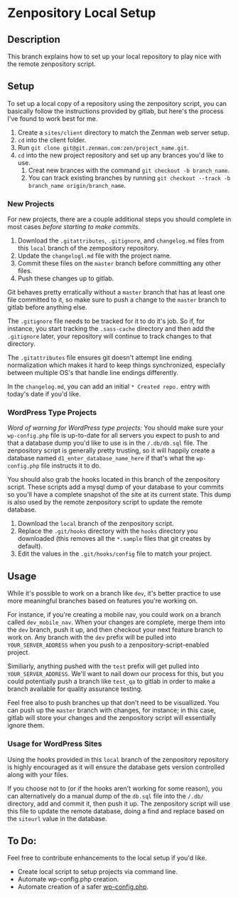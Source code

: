 # Zenpository Local Setup
## Description
This branch explains how to set up your local repository to play nice with the remote zenpository script.

## Setup
To set up a local copy of a repository using the zenpository script, you can basically follow the instructions provided by gitlab, but here's the process I've found to work best for me.

1. Create a ``sites/client`` directory to match the Zenman web server setup.
2. ``cd`` into the client folder.
3. Run ``git clone git@git.zenman.com:zen/project_name.git``.
4. ``cd`` into the new project repository and set up any brances you'd like to use.
    1. Creat new brances with the command ``git checkout -b branch_name``.
    2. You can track existing branches by running ``git checkout --track -b branch_name origin/branch_name``.

### New Projects
For new projects, there are a couple additional steps you should complete in most cases *before starting to make commits*.

1. Download the ``.gitattributes``, ``.gitignore``, and ``changelog.md`` files from this ``local`` branch of the zempository repository.
2. Update the ``changelogl.md`` file with the project name.
3. Commit these files on the ``master`` branch before committing any other files.
4. Push these changes up to gitlab.

Git behaves pretty erratically without a ``master`` branch that has at least one file committed to it, so make sure to push a change to the ``master`` branch to gitlab before anything else.

The ``.gitignore`` file needs to be tracked for it to do it's job. So if, for instance, you start tracking the ``.sass-cache`` directory and then add the ``.gitignore`` later, your repository will continue to track changes to that directory.

The ``.gitattributes`` file ensures git doesn't attempt line ending normalization which makes it hard to keep things synchronized, especially between multiple OS's that handle line endings differently.

In the ``changelog.md``, you can add an initial ``* Created repo.`` entry with today's date if you'd like.

### WordPress Type Projects
*Word of warning for WordPress type projects:* You should make sure your ``wp-config.php`` file is up-to-date for all servers you expect to push to and that a database dump you'd like to use is in the ``/.db/db.sql`` file. The zenpository script is generally pretty trusting, so it will happily create a database named ``d1_enter_database_name_here`` if that's what the ``wp-config.php`` file instructs it to do.

You should also grab the hooks located in this branch of the zenpository script. These scripts add a mysql dump of your database to your commits so you'll have a complete snapshot of the site at its current state. This dump is also used by the remote zenpository script to update the remote database.

1. Download the ``local`` branch of the zenpository script.
2. Replace the ``.git/hooks`` directory with the ``hooks`` directory you downloaded (this removes all the ``*.sample`` files that git creates by default).
3. Edit the values in the ``.git/hooks/config`` file to match your project.

## Usage
While it's possible to work on a branch like ``dev``, it's better practice to use more meaningful branches based on features you're working on.

For instance, if you're creating a mobile nav, you could work on a branch called ``dev_mobile_nav``. When your changes are complete, merge them into the ``dev`` branch, push it up, and then checkout your next feature branch to work on. Any branch with the ``dev`` prefix will be pulled into ``YOUR_SERVER_ADDRESS`` when you push to a zenpository-script-enabled project.

Similiarly, anything pushed with the ``test`` prefix will get pulled into ``YOUR_SERVER_ADDRESS``. We'll want to nail down our process for this, but you could potentially push a branch like ``test_qa`` to gitlab in order to make a branch available for quality assurance testing.

Feel free also to push branches up that don't need to be visuallized. You can push up the ``master`` branch with changes, for instance; in this case, gitlab will store your changes and the zenpository script will essentially ignore them.

### Usage for WordPress Sites
Using the hooks provided in this ``local`` branch of the zenpository repository is highly encouraged as it will ensure the database gets version controlled along with your files.

If you choose not to (or if the hooks aren't working for some reason), you can alternatively do a manual dump of the ``db.sql`` file into the ``/.db/`` directory, add and commit it, then push it up. The zenpository script will use this file to update the remote database, doing a find and replace based on the ``siteurl`` value in the database.

## To Do:
Feel free to contribute enhancements to the local setup if you'd like.

- Create local script to setup projects via command line.
- Automate wp-config.php creation.
- Automate creation of a safer [wp-config.php](https://basecamp.com/1781478/projects/432754-zenman-tech-forum/messages/18451467-idea-for-a-new).